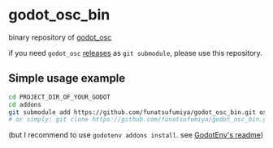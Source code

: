 # godot_osc_bin

binary repository of [godot_osc](https://github.com/funatsufumiya/godot_osc)

if you need `godot_osc` [releases](https://github.com/funatsufumiya/godot_osc/releases) as `git submodule`, please use this repository.

## Simple usage example

```bash
cd PROJECT_DIR_OF_YOUR_GODOT
cd addons
git submodule add https://github.com/funatsufumiya/godot_osc_bin.git osc
# or simply: git clone https://github.com/funatsufumiya/godot_osc_bin.git osc
```

(but I recommend to use `godotenv addons install`. see [GodotEnv's readme](https://github.com/chickensoft-games/GodotEnv?tab=readme-ov-file#initializing-godotenv-in-a-project))
